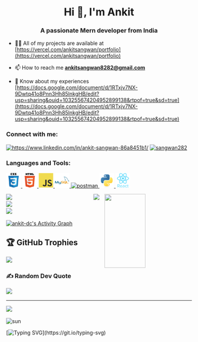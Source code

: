 <h1 align="center">Hi 👋, I'm Ankit</h1>
<h3 align="center">A passionate Mern developer from India</h3>

- 👨‍💻 All of my projects are available at [https://vercel.com/ankitsangwan/portfolio](https://vercel.com/ankitsangwan/portfolio)

- 📫 How to reach me **ankitsangwan8282@gmail.com**

- 📄 Know about my experiences [https://docs.google.com/document/d/1RTxjv7NX-9Dwtq41o8Pnn3Hh85lnkgHB/edit?usp=sharing&ouid=103255674204952899138&rtpof=true&sd=true](https://docs.google.com/document/d/1RTxjv7NX-9Dwtq41o8Pnn3Hh85lnkgHB/edit?usp=sharing&ouid=103255674204952899138&rtpof=true&sd=true)

<h3 align="left">Connect with me:</h3>
<p align="left">
<a href="https://linkedin.com/in/https://www.linkedin.com/in/ankit-sangwan-86a8451b1/" target="blank"><img align="center" src="https://raw.githubusercontent.com/rahuldkjain/github-profile-readme-generator/master/src/images/icons/Social/linked-in-alt.svg" alt="https://www.linkedin.com/in/ankit-sangwan-86a8451b1/" height="30" width="40" /></a>
<a href="https://instagram.com/sangwan282" target="blank"><img align="center" src="https://raw.githubusercontent.com/rahuldkjain/github-profile-readme-generator/master/src/images/icons/Social/instagram.svg" alt="sangwan282" height="30" width="40" /></a>
</p>

<h3 align="left">Languages and Tools:</h3>
<p align="left"> <a href="https://www.w3schools.com/css/" target="_blank" rel="noreferrer"> <img src="https://raw.githubusercontent.com/devicons/devicon/master/icons/css3/css3-original-wordmark.svg" alt="css3" width="40" height="40"/> </a> <a href="https://www.w3.org/html/" target="_blank" rel="noreferrer"> <img src="https://raw.githubusercontent.com/devicons/devicon/master/icons/html5/html5-original-wordmark.svg" alt="html5" width="40" height="40"/> </a> <a href="https://developer.mozilla.org/en-US/docs/Web/JavaScript" target="_blank" rel="noreferrer"> <img src="https://raw.githubusercontent.com/devicons/devicon/master/icons/javascript/javascript-original.svg" alt="javascript" width="40" height="40"/> </a> <a href="https://www.mysql.com/" target="_blank" rel="noreferrer"> <img src="https://raw.githubusercontent.com/devicons/devicon/master/icons/mysql/mysql-original-wordmark.svg" alt="mysql" width="40" height="40"/> </a> <a href="https://postman.com" target="_blank" rel="noreferrer"> <img src="https://www.vectorlogo.zone/logos/getpostman/getpostman-icon.svg" alt="postman" width="40" height="40"/> </a> <a href="https://www.python.org" target="_blank" rel="noreferrer"> <img src="https://raw.githubusercontent.com/devicons/devicon/master/icons/python/python-original.svg" alt="python" width="40" height="40"/> </a> <a href="https://reactjs.org/" target="_blank" rel="noreferrer"> <img src="https://raw.githubusercontent.com/devicons/devicon/master/icons/react/react-original-wordmark.svg" alt="react" width="40" height="40"/> </a> </p>

<img align="left" width="47%"  src="https://github-readme-stats.vercel.app/api?username=AnkitSangwan8282&theme=radical" />
<img align="right" width="47%" height="200px" src="https://github-readme-stats.vercel.app/api/top-langs/?username=AnkitSangwan8282&layout=compact)](https://github.com/anuraghazra/github-readme-stats" />


![](https://github-readme-stats.vercel.app/api?username=AnkitSangwan8282&theme=highcontrast&hide_border=true&include_all_commits=false&count_private=true)<br/>
![](https://github-readme-streak-stats.herokuapp.com/?user=AnkitSangwan8282&theme=highcontrast&hide_border=true)<br/>
![](https://github-readme-stats.vercel.app/api/top-langs/?username=AnkitSangwan8282&theme=highcontrast&hide_border=true&include_all_commits=false&count_private=true&layout=compact)

<a href="https://github.com/gkomsai/github-readme-activity-graph">
  <img alt="ankit-dc's Activity Graph" src="https://activity-graph.herokuapp.com/graph?username=AnkitSangwan8282&bg_color=0D1117&color=5BCDEC&line=5BCDEC&point=FFFFFF&hide_border=true" />
</a>


## 🏆 GitHub Trophies
![](https://github-profile-trophy.vercel.app/?username=AnkitSangwan8282&theme=radical&no-frame=false&no-bg=false&margin-w=4)

### ✍️ Random Dev Quote
![](https://quotes-github-readme.vercel.app/api?type=horizontal&theme=radical)

---
[![](https://visitcount.itsvg.in/api?id=AnkitSangwan8282&icon=5&color=1)](https://visitcount.itsvg.in)

![sun](https://user-images.githubusercontent.com/101813593/185565292-eb111ecc-95fe-4734-9e5d-0f968c08c8e2.gif)

[![Typing SVG](https://readme-typing-svg.herokuapp.com?font=Fira+Code&size=31&pause=1000&color=40F731&center=true&vCenter=true&width=1001&height=101&lines=Thanks++For+Visiting+My+Profile!)](https://git.io/typing-svg)

